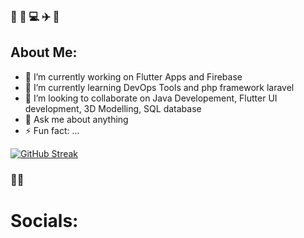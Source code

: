 ### :star2: :thought_balloon: :computer: :airplane: :cake: <h2>About Me:</h2>

- 🔭 I’m currently working on Flutter Apps and Firebase
- 🌱 I’m currently learning DevOps Tools and php framework laravel
- 👯 I’m looking to collaborate on Java Developement, Flutter UI development, 3D Modelling, SQL database
- 💬 Ask me about anything
- ⚡ Fun fact: ...

[![GitHub Streak](https://streak-stats.demolab.com?user=samrat-gupta110&theme=tokyonight-duo)](https://git.io/streak-stats)

### 👨‍💻 <h1>Socials:</h1>
